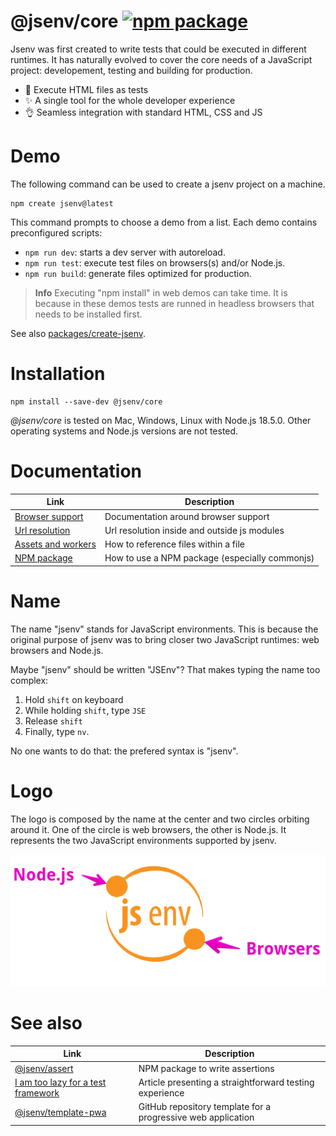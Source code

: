 # @jsenv/core [![npm package](https://img.shields.io/npm/v/@jsenv/core.svg?logo=npm&label=package)](https://www.npmjs.com/package/@jsenv/core)

Jsenv was first created to write tests that could be executed in different runtimes.
It has naturally evolved to cover the core needs of a JavaScript project: developement, testing and building for production.

- :exploding_head: Execute HTML files as tests
- :sparkles: A single tool for the whole developer experience
- :ok_hand: Seamless integration with standard HTML, CSS and JS

# Demo

The following command can be used to create a jsenv project on a machine.

```console
npm create jsenv@latest
```

This command prompts to choose a demo from a list.
Each demo contains preconfigured scripts:

- `npm run dev`: starts a dev server with autoreload.
- `npm run test`: execute test files on browsers(s) and/or Node.js.
- `npm run build`: generate files optimized for production.

> **Info**
> Executing "npm install" in web demos can take time.
> It is because in these demos tests are runned in headless browsers that needs to be installed first.

See also [packages/create-jsenv](./packages/create-jsenv).

# Installation

```console
npm install --save-dev @jsenv/core
```

_@jsenv/core_ is tested on Mac, Windows, Linux with Node.js 18.5.0. Other operating systems and Node.js versions are not tested.

# Documentation

| Link                                               | Description                                    |
| -------------------------------------------------- | ---------------------------------------------- |
| [Browser support](./docs/browser_support.md)       | Documentation around browser support           |
| [Url resolution](./docs/url_resolution.md)         | Url resolution inside and outside js modules   |
| [Assets and workers](./docs/assets_and_workers.md) | How to reference files within a file           |
| [NPM package](./docs/npm_package.md)               | How to use a NPM package (especially commonjs) |

# Name

The name "jsenv" stands for JavaScript environments. This is because the original purpose of jsenv was to bring closer two JavaScript runtimes: web browsers and Node.js.

Maybe "jsenv" should be written "JSEnv"? That makes typing the name too complex:

1. Hold `shift` on keyboard
2. While holding `shift`, type `JSE`
3. Release `shift`
4. Finally, type `nv`.

No one wants to do that: the prefered syntax is "jsenv".

# Logo

The logo is composed by the name at the center and two circles orbiting around it. One of the circle is web browsers, the other is Node.js. It represents the two JavaScript environments supported by jsenv.

![jsenv logo with legend](./docs/jsenv_logo_legend.png)

# See also

| Link                                                                                              | Description                                                  |
| ------------------------------------------------------------------------------------------------- | ------------------------------------------------------------ |
| [@jsenv/assert](https://github.com/jsenv/assert)                                                  | NPM package to write assertions                              |
| [I am too lazy for a test framework](https://dev.to/dmail/i-am-too-lazy-for-a-test-framework-92f) | Article presenting a straightforward testing experience      |
| [@jsenv/template-pwa](https://github.com/jsenv/jsenv-template-pwa)                                | GitHub repository template for a progressive web application |

